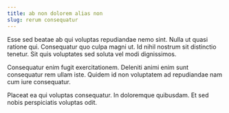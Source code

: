 ```yaml
---
title: ab non dolorem alias non
slug: rerum consequatur
---
```


Esse sed beatae ab qui voluptas repudiandae nemo sint. Nulla ut quasi ratione qui. Consequatur quo culpa magni ut. Id nihil nostrum sit distinctio tenetur. Sit quis voluptates sed soluta vel modi dignissimos.

Consequatur enim fugit exercitationem. Deleniti animi enim sunt consequatur rem ullam iste. Quidem id non voluptatem ad repudiandae nam cum iure consequatur.

Placeat ea qui voluptas consequatur. In doloremque quibusdam. Et sed nobis perspiciatis voluptas odit.
